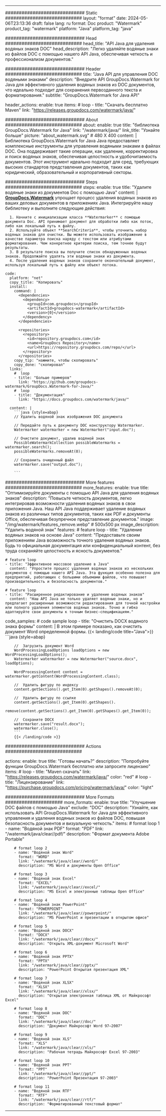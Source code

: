
---
############################# Static ############################
layout: "format"
date:  2024-05-06T23:13:36
draft: false
lang: ru
format: Doc
product: "Watermark"
product_tag: "watermark"
platform: "Java"
platform_tag: "java"

############################# Head ############################
head_title: "API Java для удаления водяных знаков DOC"
head_description: "Легко удаляйте водяные знаки из файлов DOC с помощью нашего API Java, обеспечивая четкость и профессионализм документов."

############################# Header ############################
title: "Java API для управления DOC водяными знаками" 
description: "Внедрите API GroupDocs.Watermark for Java для эффективного удаления водяных знаков из DOC документов, что идеально подходит для сохранения первозданного текста и форматирования."
subtitle: "GroupDocs.Watermark for Java API" 

header_actions:
  enable: true
  items:
    #  loop
    - title: "Скачать бесплатно Maven"
      link: "https://releases.groupdocs.com/watermark/java/"
      
############################# About ############################
about:
    enable: true
    title: "библиотека GroupDocs.Watermark for Java"
    link: "/watermark/java/"
    link_title: "Узнайте больше"
    picture: "about_watermark.svg" # 480 X 400
    content: |
       Библиотека GroupDocs.Watermark for Java Java предоставляет комплексные инструменты для управления водяными знаками в файлах DOC. Она поддерживает такие операции, как удаление, корректировка и поиск водяных знаков, обеспечивая целостность и удобочитаемость документов. Этот инструмент идеально подходит для сред, требующих высоких стандартов представления документов, таких как юридический, образовательный и корпоративный секторы.

############################# Steps ############################
steps:
    enable: true
    title: "Удалите водяные знаки из документов Doc с помощью Java"
    content: |
      **[GroupDocs.Watermark](https://products.groupdocs.com/watermark/java/)** упрощает процесс удаления водяных знаков из ваших деловых документов в приложениях Java. Интегрируйте нашу библиотеку и выполните следующие действия:
      
      1. Начните с инициализации класса **Watermarker** с помощью документа Doc. API принимает документ для обработки либо как поток, либо как локальный путь к файлу.
      2. Используйте объект **SearchCriteria**, чтобы уточнить набор водяных знаков для очистки. Вы можете использовать изображение в качестве параметра поиска наряду с текстом или атрибутами форматирования. Чем конкретнее критерии поиска, тем точнее будут результаты.
      3. В результате поиска вы получите список обнаруженных водяных знаков. Продолжайте удалять эти водяные знаки из документа.
      4. После удаления водяных знаков сохраните окончательный документ, используя локальный путь к файлу или объект потока.
   
    code:
      platform: "net"
      copy_title: "Копировать"
      install:
        command: |
          <dependencies>
            <dependency>
              <groupId>com.groupdocs</groupId>
              <artifactId>groupdocs-watermark</artifactId>
              <version>{0}</version>
            </dependency>
          </dependencies>

          <repositories>
            <repository>
              <id>repository.groupdocs.com</id>
              <name>GroupDocs Repository</name>
              <url>https://repository.groupdocs.com/repo/</url>
            </repository>
          </repositories>
        copy_tip: "нажмите, чтобы скопировать"
        copy_done: "скопировал"
      links:
        #  loop
        - title: "Больше примеров"
          link: "https://github.com/groupdocs-watermark/GroupDocs.Watermark-for-Java/"
        #  loop
        - title: "Документация"
          link: "https://docs.groupdocs.com/watermark/java/"
          
      content: |
        ```java {style=abap}
        // Удалить водяной знак изображения DOC документа

        // Передайте путь к документу DOC конструктору Watermarker.
        Watermarker watermarker = new Watermarker("input.doc");
        
        // Очистите документ, удалив водяной знак
        PossibleWatermarkCollection possibleWatermarks = watermarker.search();
        possibleWatermarks.removeAt(0);

        // Сохранить очищенный файл
        watermarker.save("output.doc");
        
        ```        
        
############################# More features ############################
more_features:
  enable: true
  title: "Оптимизируйте документы с помощью API Java для удаления водяных знаков"
  description: "Повысьте четкость документов, легко интегрировав возможности удаления водяных знаков в свои приложения Java. Наш API Java поддерживает удаление водяных знаков из различных типов документов, таких как PDF и документы Office, обеспечивая безупречное представление документов."
  image: "/img/watermark/features_remove.webp" # 500x500 px
  image_description: "Удалить водяной знак"
  features:
    # feature loop
    - title: "Удаление водяных знаков на основе Java"
      content: "Предоставьте своим приложениям Java возможность точного удаления водяных знаков. Будь то официальная документация или конфиденциальный контент, без труда сохраняйте целостность и ясность документов."

    # feature loop
    - title: "Эффективное массовое удаление в Java"
      content: "Упростите процесс удаления водяных знаков из нескольких документов с помощью нашего API Java. Эта функция особенно полезна для предприятий, работающих с большими объемами файлов, что повышает производительность и безопасность документов."

    # feature loop
    - title: "Расширенное редактирование и удаление водяных знаков"
      content: "Наш API Java не только удаляет водяные знаки, но и предлагает расширенные возможности редактирования для точной настройки или полного удаления элементов водяных знаков. Точно и гибко адаптируйте свои документы к точным бизнес-спецификациям."
      
  code_samples:
    # code sample loop
    - title: "Очистить DOCX водяного знака формы"
      content: |
        В этом примере показано, как очистить документ Word определенной формы.
        {{< landing/code title="Java">}}
        ```java {style=abap}
        
        //  Загрузить документ Word
        WordProcessingLoadOptions loadOptions = new WordProcessingLoadOptions();
        Watermarker watermarker = new Watermarker("source.docx", loadOptions);

        WordProcessingContent content = watermarker.getContent(WordProcessingContent.class);

        //  Удалить фигуру по индексу
        content.getSections().get_Item(0).getShapes().removeAt(0);

        //  Удалить фигуру по ссылке
        content.getSections().get_Item(0).getShapes().
            remove(content.getSections().get_Item(0).getShapes().get_Item(0));

        //  Сохраните DOCX
        watermarker.save("result.docx");
        watermarker.close();
        ```
        {{< /landing/code >}}


############################# Actions ############################

actions:
  enable: true
  title: "Готовы начать?"
  description: "Попробуйте функции GroupDocs.Watermark бесплатно или запросите лицензию"
  items:
    #  loop
    - title: "Maven скачать"
      link: "https://releases.groupdocs.com/watermark/java/"
      color: "red"
        #  loop
    - title: "Лицензирование"
      link: "https://purchase.groupdocs.com/pricing/watermark/java/"
      color: "light"


############################# More Formats #####################
more_formats:
    enable: true
    title: "Улучшение DOC файлов с помощью Java"
    exclude: "DOC"
    description: "Узнайте, как использовать API GroupDocs.Watermark for Java для эффективного управления и удаления водяных знаков из файлов DOC, повышая безопасность документов и визуальную четкость."
    items: 
        # format loop 1
        - name: "Водяной знак PDF"
          format: "PDF"
          link: "/watermark/java/clear//pdf/"
          description: "Формат документа Adobe Portable"

        # format loop 2
        - name: "Водяной знак Word"
          format: "WORD"
          link: "/watermark/java/clear//word/"
          description: "MS Word и документы Open Office"
          
        # format loop 3
        - name: "Водяной знак Excel"
          format: "EXCEL"
          link: "/watermark/java/clear//excel/"
          description: "MS Excel и электронные таблицы Open Office"

        # format loop 4
        - name: "Водяной знак PowerPoint"
          format: "POWERPOINT"
          link: "/watermark/java/clear//powerpoint/"
          description: "MS PowerPoint и презентации в открытом офисе"

        # format loop 5
        - name: "Водяной знак DOCX"
          format: "DOCX"
          link: "/watermark/java/clear//docx/"
          description: "Открыть XML-документ Microsoft Word"
          
        # format loop 6
        - name: "Водяной знак PPTX"
          format: "PPTX"
          link: "/watermark/java/clear//pptx/"
          description: "PowerPoint Открытая презентация XML"
          
        # format loop 7
        - name: "Водяной знак XLSX"
          format: "XLSX"
          link: "/watermark/java/clear//xlsx/"
          description: "Открытая электронная таблица XML от Майкрософт Excel"

        # format loop 8
        - name: "Водяной знак DOC"
          format: "DOC"
          link: "/watermark/java/clear//doc/"
          description: "Документ Майкрософт Word 97—2007"

        # format loop 9
        - name: "Водяной знак XLS"
          format: "XLS"
          link: "/watermark/java/clear//xls/"
          description: "Рабочая тетрадь Майкрософт Excel 97-2003"

        # format loop 10
        - name: "Водяной знак PPT"
          format: "PPT"
          link: "/watermark/java/clear//ppt/"
          description: "PowerPoint Презентация 97-2003"

        # format loop 11
        - name: "Водяной знак RTF"
          format: "RTF"
          link: "/watermark/java/clear//rtf/"
          description: "Форматированный текстовый формат"

---